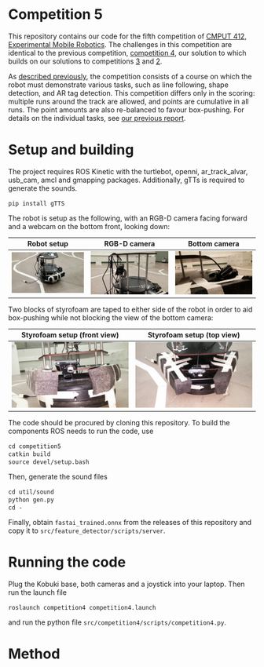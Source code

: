 # Competition 5

This repository contains our code for the fifth competition of [CMPUT 412, Experimental Mobile Robotics](https://www.ualberta.ca/computing-science/undergraduate-studies/course-directory/courses/experimental-mobile-robotics).
The challenges in this competition are identical to the previous competition, [competition 4](https://github.com/CMPUT412-2019/competition4), our solution to which builds on our solutions to competitions [3](https://github.com/cmput412-2019/competition3) and [2](https://github.com/cmput412-2019/cmput412-competition2).

As [described previously](https://github.com/CMPUT412-2019/competition4#purpose), the competition consists of a course on which the robot must demonstrate various tasks, such as line following, shape detection, and AR tag detection.
This competition differs only in the scoring: multiple runs around the track are allowed, and points are cumulative in all runs.
The point amounts are also re-balanced to favour box-pushing.
For details on the individual tasks, see [our previous report](https://github.com/CMPUT412-2019/competition4#competition-overview).

# Setup and building

The project requires ROS Kinetic with the turtlebot, openni, ar_track_alvar, usb_cam, amcl and gmapping packages. Additionally, gTTs is required to generate the sounds.

    pip install gTTS

The robot is setup as the following, with an RGB-D camera facing forward and a webcam on the bottom front, looking down:

| Robot setup | RGB-D camera | Bottom camera
:-:|:-:|:-:
![](images/turtlebot.jpg) | ![](images/main_camera.jpg) | ![](images/bottom_camera.jpg)

Two blocks of styrofoam are taped to either side of the robot in order to aid box-pushing while not blocking the view of the bottom camera:

| Styrofoam setup (front view) | Styrofoam setup (top view)
:-:|:-:
![](images/styrofoam_front.jpg) | ![](images/styrofoam_top.jpg)

The code should be procured by cloning this repository. To build the components ROS needs to run the code, use

    cd competition5
    catkin build
    source devel/setup.bash

Then, generate the sound files

    cd util/sound
    python gen.py
    cd -

Finally, obtain `fastai_trained.onnx` from the releases of this repository and copy it to `src/feature_detector/scripts/server`.

# Running the code

Plug the Kobuki base, both cameras and a joystick into your laptop. Then run the launch file

    roslaunch competition4 competition4.launch

and run the python file `src/competition4/scripts/competition4.py`.

# Method

